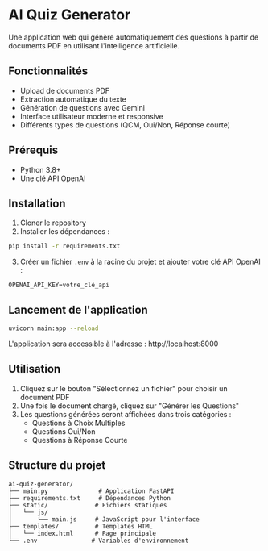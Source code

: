 # AI Quiz Generator

Une application web qui génère automatiquement des questions à partir de documents PDF en utilisant l'intelligence artificielle.

## Fonctionnalités

- Upload de documents PDF
- Extraction automatique du texte
- Génération de questions avec Gemini
- Interface utilisateur moderne et responsive
- Différents types de questions (QCM, Oui/Non, Réponse courte)

## Prérequis

- Python 3.8+
- Une clé API OpenAI

## Installation

1. Cloner le repository
2. Installer les dépendances :
```bash
pip install -r requirements.txt
```

3. Créer un fichier `.env` à la racine du projet et ajouter votre clé API OpenAI :
```
OPENAI_API_KEY=votre_clé_api
```

## Lancement de l'application

```bash
uvicorn main:app --reload
```

L'application sera accessible à l'adresse : http://localhost:8000

## Utilisation

1. Cliquez sur le bouton "Sélectionnez un fichier" pour choisir un document PDF
2. Une fois le document chargé, cliquez sur "Générer les Questions"
3. Les questions générées seront affichées dans trois catégories :
   - Questions à Choix Multiples
   - Questions Oui/Non
   - Questions à Réponse Courte

## Structure du projet

```
ai-quiz-generator/
├── main.py              # Application FastAPI
├── requirements.txt     # Dépendances Python
├── static/             # Fichiers statiques
│   └── js/
│       └── main.js     # JavaScript pour l'interface
├── templates/          # Templates HTML
│   └── index.html      # Page principale
└── .env               # Variables d'environnement
```
